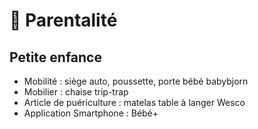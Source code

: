 # 👶 Parentalité

## Petite enfance

* Mobilité : siège auto, poussette, porte bébé babybjorn
* Mobilier : chaise trip-trap
* Article de puériculture : matelas table à langer Wesco
* Application Smartphone : Bébé+
